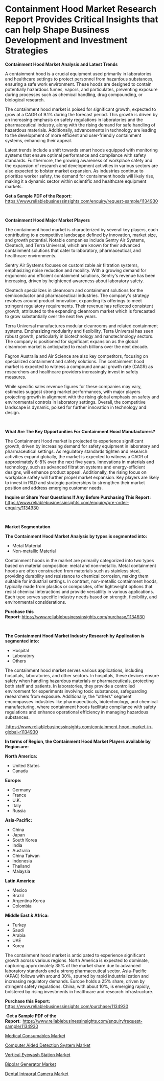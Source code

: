 <p><h1>Containment Hood Market Research Report Provides Critical Insights that can help Shape Business Development and Investment Strategies</h1></p><p><strong>Containment Hood Market Analysis and Latest Trends</strong></p>
<p><p>A containment hood is a crucial equipment used primarily in laboratories and healthcare settings to protect personnel from hazardous substances, ensuring a safe work environment. These hoods are designed to contain potentially hazardous fumes, vapors, and particulates, preventing exposure during processes such as chemical handling, drug compounding, or biological research.</p><p>The containment hood market is poised for significant growth, expected to grow at a CAGR of 9.1% during the forecast period. This growth is driven by an increasing emphasis on safety regulations in laboratories and the pharmaceutical industry, along with the rising demand for safe handling of hazardous materials. Additionally, advancements in technology are leading to the development of more efficient and user-friendly containment systems, enhancing their appeal.</p><p>Latest trends include a shift towards smart hoods equipped with monitoring systems that ensure optimal performance and compliance with safety standards. Furthermore, the growing awareness of workplace safety and the expansion of research and development activities in various sectors are also expected to bolster market expansion. As industries continue to prioritize worker safety, the demand for containment hoods will likely rise, making it a dynamic sector within scientific and healthcare equipment markets.</p></p>
<p><strong>Get a Sample PDF of the Report:&nbsp;</strong> <a href="https://www.reliablebusinessinsights.com/enquiry/request-sample/1134930?utm_campaign=950&utm_medium=2&utm_source=Github&utm_content=ia&utm_term=03032025&utm_id=containment-hood">https://www.reliablebusinessinsights.com/enquiry/request-sample/1134930</a></p>
<p>&nbsp;</p>
<p><strong>Containment Hood Major Market Players</strong></p>
<p><p>The containment hood market is characterized by several key players, each contributing to a competitive landscape defined by innovation, market size, and growth potential. Notable companies include Sentry Air Systems, Cleatech, and Terra Universal, which are known for their advanced containment solutions that cater to laboratory, pharmaceutical, and healthcare environments.</p><p>Sentry Air Systems focuses on customizable air filtration systems, emphasizing noise reduction and mobility. With a growing demand for ergonomic and efficient containment solutions, Sentry's revenue has been increasing, driven by heightened awareness about laboratory safety.</p><p>Cleatech specializes in cleanroom and containment solutions for the semiconductor and pharmaceutical industries. The company's strategy revolves around product innovation, expanding its offerings to meet stringent regulatory requirements. Their revenue has reflected consistent growth, attributed to the expanding cleanroom market which is forecasted to grow substantially over the next few years.</p><p>Terra Universal manufactures modular cleanrooms and related containment systems. Emphasizing modularity and flexibility, Terra Universal has seen robust growth, particularly in biotechnology and nanotechnology sectors. The company is positioned for significant expansion as the global cleanroom market is anticipated to reach billions over the next decade.</p><p>Fagron Australia and Air Science are also key competitors, focusing on specialized containment and safety solutions. The containment hood market is expected to witness a compound annual growth rate (CAGR) as researchers and healthcare providers increasingly invest in safety measures.</p><p>While specific sales revenue figures for these companies may vary, estimates suggest strong market performances, with major players projecting growth in alignment with the rising global emphasis on safety and environmental controls in laboratory settings. Overall, the competitive landscape is dynamic, poised for further innovation in technology and design.</p></p>
<p>&nbsp;</p>
<p><strong>What Are The Key Opportunities For Containment Hood Manufacturers?</strong></p>
<p><p>The Containment Hood market is projected to experience significant growth, driven by increasing demand for safety equipment in laboratory and pharmaceutical settings. As regulatory standards tighten and research activities expand globally, the market is expected to witness a CAGR of approximately 6-8% over the next five years. Innovations in materials and technology, such as advanced filtration systems and energy-efficient designs, will enhance product appeal. Additionally, the rising focus on workplace safety will further propel market expansion. Key players are likely to invest in R&D and strategic partnerships to strengthen their market position and address emerging customer needs.</p></p>
<p><strong>Inquire or Share Your Questions If Any Before Purchasing This Report:</strong> <a href="https://www.reliablebusinessinsights.com/enquiry/pre-order-enquiry/1134930?utm_campaign=950&utm_medium=2&utm_source=Github&utm_content=ia&utm_term=03032025&utm_id=containment-hood">https://www.reliablebusinessinsights.com/enquiry/pre-order-enquiry/1134930</a></p>
<p>&nbsp;</p>
<p><strong>Market Segmentation</strong></p>
<p><strong>The Containment Hood Market Analysis by types is segmented into:</strong></p>
<p><ul><li>Metal Material</li><li>Non-metallic Material</li></ul></p>
<p><p>Containment hoods in the market are primarily categorized into two types based on material composition: metal and non-metallic. Metal containment hoods are often constructed from materials such as stainless steel, providing durability and resistance to chemical corrosion, making them suitable for industrial settings. In contrast, non-metallic containment hoods, typically made from plastics or composites, offer lightweight options that resist chemical interactions and provide versatility in various applications. Each type serves specific industry needs based on strength, flexibility, and environmental considerations.</p></p>
<p><strong>Purchase this Report:&nbsp;</strong><a href="https://www.reliablebusinessinsights.com/purchase/1134930?utm_campaign=950&utm_medium=2&utm_source=Github&utm_content=ia&utm_term=03032025&utm_id=containment-hood">https://www.reliablebusinessinsights.com/purchase/1134930</a></p>
<p>&nbsp;</p>
<p><strong>The Containment Hood Market Industry Research by Application is segmented into:</strong></p>
<p><ul><li>Hospital</li><li>Laboratory</li><li>Others</li></ul></p>
<p><p>The containment hood market serves various applications, including hospitals, laboratories, and other sectors. In hospitals, these devices ensure safety when handling hazardous materials or pharmaceuticals, protecting both staff and patients. In laboratories, they provide a controlled environment for experiments involving toxic substances, safeguarding researchers from exposure. Additionally, the "others" segment encompasses industries like pharmaceuticals, biotechnology, and chemical manufacturing, where containment hoods facilitate compliance with safety regulations and enhance operational efficiency in managing hazardous substances.</p></p>
<p><a href="https://www.reliablebusinessinsights.com/containment-hood-market-in-global-r1134930?utm_campaign=950&utm_medium=2&utm_source=Github&utm_content=ia&utm_term=03032025&utm_id=containment-hood">&nbsp;https://www.reliablebusinessinsights.com/containment-hood-market-in-global-r1134930</a></p>
<p><strong>In terms of Region, the Containment Hood Market Players available by Region are:</strong></p>
<p>
    <p> <strong> North America: </strong>
        <ul>
            <li>United States</li>
            <li>Canada</li>
        </ul>
        </p> 
    <p> <strong> Europe: </strong>
        <ul>
            <li>Germany</li>
            <li>France</li>
            <li>U.K.</li>
            <li>Italy</li>
            <li>Russia</li>
        </ul>
        </p> 
    <p> <strong> Asia-Pacific: </strong>
        <ul>
            <li>China</li>
            <li>Japan</li>
            <li>South Korea</li>
            <li>India</li>
            <li>Australia</li>
            <li>China Taiwan</li>
            <li>Indonesia</li>
            <li>Thailand</li>
            <li>Malaysia</li>
        </ul>
        </p> 
    <p> <strong> Latin America: </strong>
        <ul>
            <li>Mexico</li>
            <li>Brazil</li>
            <li>Argentina Korea</li>
            <li>Colombia</li>
        </ul>
        </p> 
    <p> <strong> Middle East & Africa: </strong>
        <ul>
            <li>Turkey</li>
            <li>Saudi</li>
            <li>Arabia</li>
            <li>UAE</li>
            <li>Korea</li>
        </ul>
    </p>
    </p>
<p><p>The containment hood market is anticipated to experience significant growth across various regions. North America is expected to dominate, capturing approximately 35% of the market share due to advanced laboratory standards and a strong pharmaceutical sector. Asia-Pacific (APAC) follows with around 30%, spurred by rapid industrialization and increasing regulatory demands. Europe holds a 25% share, driven by stringent safety regulations. China, with about 10%, is emerging rapidly, bolstered by rising investments in healthcare and research infrastructure.</p></p>
<p><strong>Purchase this Report: </strong><a href="https://www.reliablebusinessinsights.com/purchase/1134930?utm_campaign=950&utm_medium=2&utm_source=Github&utm_content=ia&utm_term=03032025&utm_id=containment-hood">https://www.reliablebusinessinsights.com/purchase/1134930</a></p>
<p>&nbsp;<strong>Get a Sample PDF of the Report:&nbsp;&nbsp;</strong><a href="https://www.reliablebusinessinsights.com/enquiry/request-sample/1134930?utm_campaign=950&utm_medium=2&utm_source=Github&utm_content=ia&utm_term=03032025&utm_id=containment-hood">https://www.reliablebusinessinsights.com/enquiry/request-sample/1134930</a></p>
<p><strong></strong></p>
<p><p><a href="https://github.com/supicweg/Market-Research-Report-List-1/blob/main/medical-consumables-market.md?utm_campaign=950&utm_medium=2&utm_source=Github&utm_content=ia&utm_term=03032025&utm_id=containment-hood">Medical Consumables Market</a></p><p><a href="https://github.com/salodipura00/Market-Research-Report-List-1/blob/main/computer-aided-detection-system-market.md?utm_campaign=950&utm_medium=2&utm_source=Github&utm_content=ia&utm_term=03032025&utm_id=containment-hood">Computer Aided Detection System Market</a></p><p><a href="https://github.com/zupankocka/Market-Research-Report-List-1/blob/main/vertical-eyewash-station-market.md?utm_campaign=950&utm_medium=2&utm_source=Github&utm_content=ia&utm_term=03032025&utm_id=containment-hood">Vertical Eyewash Station Market</a></p><p><a href="https://github.com/saeiddaemo/Market-Research-Report-List-1/blob/main/bipolar-generator-market.md?utm_campaign=950&utm_medium=2&utm_source=Github&utm_content=ia&utm_term=03032025&utm_id=containment-hood">Bipolar Generator Market</a></p><p><a href="https://github.com/viipposahko25/Market-Research-Report-List-1/blob/main/dental-intraoral-camera-market.md?utm_campaign=950&utm_medium=2&utm_source=Github&utm_content=ia&utm_term=03032025&utm_id=containment-hood">Dental Intraoral Camera Market</a></p></p>